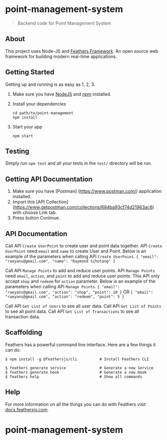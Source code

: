 # point-management-system

> Backend code for Point Management System

## About

This project uses Node-JS and [Feathers Framework](http://feathersjs.com). An open source web framework for building modern real-time applications.

## Getting Started

Getting up and running is as easy as 1, 2, 3.

1. Make sure you have [NodeJS](https://nodejs.org/) and [npm](https://www.npmjs.com/) installed.
2. Install your dependencies

    ```
    cd path/to/point-management
    npm install
    ```

3. Start your app

    ```
    npm start
    ```

## Testing

Simply run `npm test` and all your tests in the `test/` directory will be run.

## Getting API Documentation

1. Make sure you have [Postman] (https://www.postman.com/) application installed.
2. Import this [API Collection] (https://www.getpostman.com/collections/684ba93cf74d21963ac6) with choose Link tab.
3. Press button Continue.

## API Documentation

Call API `Create UserPoint` to create user and point data together.
API `Create UserPoint` need `email` and `name` to create User and Point.
Below is an example of the parameters when calling API `Create UserPoint`.
    ```
    {
        "email": "raeyans@gmail.com",
        "name": "Raymond Sihotang"
    }
    ```

Call API `Manage Points` to add and reduce user points.
API `Manage Points` need `email`, `action`, and `point` to add and reduce user points.
This API only accept `shop` and `redeem` for `action` parameter.
Below is an example of the parameters when calling API `Manage Points`.
    ```
    {
        "email": "raeyans@gmail.com",
        "action": "shop",
        "point": 10
    }
    ```
    OR
    ```
    {
        "email": "raeyans@gmail.com",
        "action": "redeem",
        "point": 5
    }
    ```

Call API `Get List of Users` to see all user data.
Call API `Get List of Points` to see all point data.
Call API `Get List of Transactions` to see all transaction data.

## Scaffolding

Feathers has a powerful command line interface. Here are a few things it can do:

```
$ npm install -g @feathersjs/cli          # Install Feathers CLI

$ feathers generate service               # Generate a new Service
$ feathers generate hook                  # Generate a new Hook
$ feathers help                           # Show all commands
```

## Help

For more information on all the things you can do with Feathers visit [docs.feathersjs.com](http://docs.feathersjs.com).
# point-management-system
